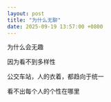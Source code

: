 ```yaml
---
layout: post
title: "为什么无聊"
date: 2025-09-19 13:57:00 +0800
---
```


为什么会无趣

因为看不到多样性

公交车站，人的衣着，都趋向于统一

看不出每个人的个性在哪里
